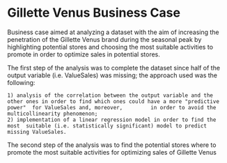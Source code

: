 # Gillette Venus Business Case

Business case aimed at analyzing a dataset with the aim of increasing the penetration of the Gillette Venus brand during the seasonal peak by highlighting potential stores and choosing the most suitable activities to promote in order to optimize sales in potential stores.

The first step of the analysis was to complete the dataset since half of the output variable (i.e. ValueSales) was missing; the approach used was the following:

	1) analysis of the correlation between the output variable and the other ones in order to find which ones could have a more "predictive power"  for ValueSales and, moreover,         in order to avoid the multicollinearity phenomenon; 
	2) implementation of a linear regression model in order to find the most  suitable (i.e. statistically significant) model to predict missing ValueSales.

The second step of the analysis was to find the potential stores where to promote the most suitable activities for optimizing sales of Gillette Venus

